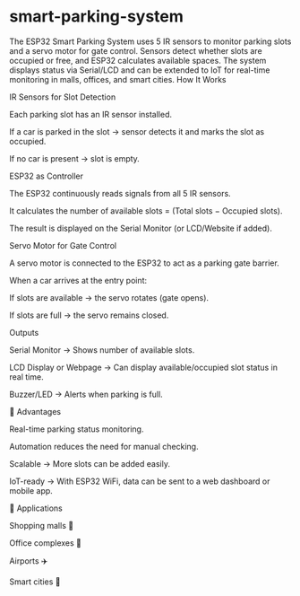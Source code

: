 # smart-parking-system
The ESP32 Smart Parking System uses 5 IR sensors to monitor parking slots and a servo motor for gate control. Sensors detect whether slots are occupied or free, and ESP32 calculates available spaces. The system displays status via Serial/LCD and can be extended to IoT for real-time monitoring in malls, offices, and smart cities.
How It Works

IR Sensors for Slot Detection

Each parking slot has an IR sensor installed.

If a car is parked in the slot → sensor detects it and marks the slot as occupied.

If no car is present → slot is empty.

ESP32 as Controller

The ESP32 continuously reads signals from all 5 IR sensors.

It calculates the number of available slots = (Total slots − Occupied slots).

The result is displayed on the Serial Monitor (or LCD/Website if added).

Servo Motor for Gate Control

A servo motor is connected to the ESP32 to act as a parking gate barrier.

When a car arrives at the entry point:

If slots are available → the servo rotates (gate opens).

If slots are full → the servo remains closed.

Outputs

Serial Monitor → Shows number of available slots.

LCD Display or Webpage → Can display available/occupied slot status in real time.

 Buzzer/LED → Alerts when parking is full.

🔹 Advantages

Real-time parking status monitoring.

Automation reduces the need for manual checking.

Scalable → More slots can be added easily.

IoT-ready → With ESP32 WiFi, data can be sent to a web dashboard or mobile app.

🔹 Applications

Shopping malls 🏬

Office complexes 🏢

Airports ✈️

Smart cities 🚗
